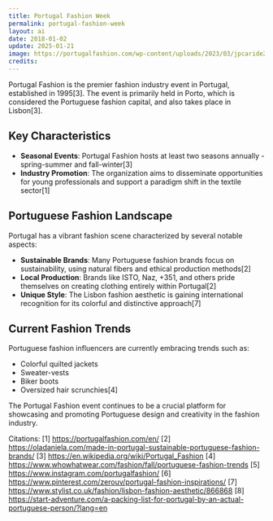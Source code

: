 ```yaml
---
title: Portugal Fashion Week
permalink: portugal-fashion-week
layout: ai
date: 2018-01-02
update: 2025-01-21
image: https://portugalfashion.com/wp-content/uploads/2023/03/jpcaride2_street_style_photography_realistic_two_boys_wearing_ma_e6bb2f7b-2bc6-42ea-a924-19f978ee94c8.png
credits:
---
```


Portugal Fashion is the premier fashion industry event in Portugal, established in 1995[3]. The event is primarily held in Porto, which is considered the Portuguese fashion capital, and also takes place in Lisbon[3].

## Key Characteristics

- **Seasonal Events**: Portugal Fashion hosts at least two seasons annually - spring-summer and fall-winter[3]
- **Industry Promotion**: The organization aims to disseminate opportunities for young professionals and support a paradigm shift in the textile sector[1]

## Portuguese Fashion Landscape

Portugal has a vibrant fashion scene characterized by several notable aspects:

- **Sustainable Brands**: Many Portuguese fashion brands focus on sustainability, using natural fibers and ethical production methods[2]
- **Local Production**: Brands like ISTO, Naz, +351, and others pride themselves on creating clothing entirely within Portugal[2]
- **Unique Style**: The Lisbon fashion aesthetic is gaining international recognition for its colorful and distinctive approach[7]

## Current Fashion Trends

Portuguese fashion influencers are currently embracing trends such as:
- Colorful quilted jackets
- Sweater-vests
- Biker boots
- Oversized hair scrunchies[4]

The Portugal Fashion event continues to be a crucial platform for showcasing and promoting Portuguese design and creativity in the fashion industry.

Citations:
[1] https://portugalfashion.com/en/
[2] https://oladaniela.com/made-in-portugal-sustainable-portuguese-fashion-brands/
[3] https://en.wikipedia.org/wiki/Portugal_Fashion
[4] https://www.whowhatwear.com/fashion/fall/portuguese-fashion-trends
[5] https://www.instagram.com/portugalfashion/
[6] https://www.pinterest.com/zerouv/portugal-fashion-inspirations/
[7] https://www.stylist.co.uk/fashion/lisbon-fashion-aesthetic/866868
[8] https://start-adventure.com/a-packing-list-for-portugal-by-an-actual-portuguese-person/?lang=en
